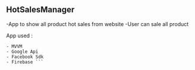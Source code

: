 ## HotSalesManager

-App to show all product hot sales from website
-User can sale all product

App used : 
```
- MVVM
- Google Api
- Facebook Sdk
- Firebase ```
